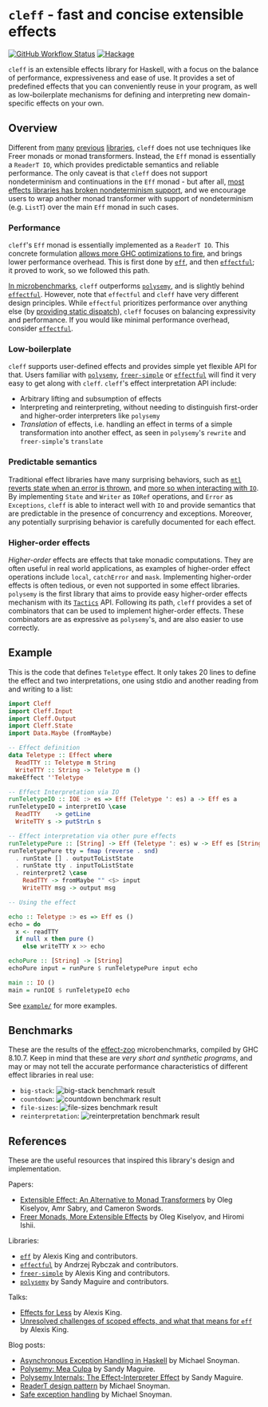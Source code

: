 # `cleff` - fast and concise extensible effects

[![GitHub Workflow Status](https://img.shields.io/github/workflow/status/re-xyr/cleff/build)](https://github.com/re-xyr/cleff/actions/workflows/build.yaml)
[![Hackage](https://img.shields.io/hackage/v/cleff)](https://hackage.haskell.org/package/cleff)

`cleff` is an extensible effects library for Haskell, with a focus on the balance of performance, expressiveness and ease of use. It provides a set of predefined effects that you can conveniently reuse in your program, as well as low-boilerplate mechanisms for defining and interpreting new domain-specific effects on your own.

## Overview

Different from [many](`polysemy`) [previous](`fused-effects`) [libraries](`freer-simple`), `cleff` does not use techniques like Freer monads or monad transformers. Instead, the `Eff` monad is essentially a `ReaderT IO`, which provides predictable semantics and reliable performance. The only caveat is that `cleff` does not support nondeterminism and continuations in the `Eff` monad - but after all, [most effects libraries has broken nondeterminism support](https://github.com/polysemy-research/polysemy/issues/246), and we encourage users to wrap another monad transformer with support of nondeterminism (e.g. `ListT`) over the main `Eff` monad in such cases.

### Performance

`cleff`'s `Eff` monad is essentially implemented as a `ReaderT IO`. This concrete formulation [allows more GHC optimizations to fire][alexis-talk], and brings lower performance overhead. This is first done by [`eff`], and then [`effectful`]; it proved to work, so we followed this path.

[In microbenchmarks](#benchmarks), `cleff` outperforms [`polysemy`], and is slightly behind [`effectful`]. However, note that `effectful` and `cleff` have very different design principles. While `effectful` prioritizes performance over anything else (by [providing static dispatch](https://github.com/arybczak/effectful/blob/master/effectful-core/src/Effectful/Reader/Static.hs)), `cleff` focuses on balancing expressivity and performance. If you would like minimal performance overhead, consider [`effectful`].

### Low-boilerplate

`cleff` supports user-defined effects and provides simple yet flexible API for that. Users familiar with [`polysemy`], [`freer-simple`] or [`effectful`] will find it very easy to get along with `cleff`. `cleff`'s effect interpretation API include:

- Arbitrary lifting and subsumption of effects
- Interpreting and reinterpreting, without needing to distinguish first-order and higher-order interpreters like `polysemy`
- *Translation* of effects, i.e. handling an effect in terms of a simple transformation into another effect, as seen in `polysemy`'s `rewrite` and `freer-simple`'s `translate`

### Predictable semantics

Traditional effect libraries have many surprising behaviors, such as [`mtl` reverts state when an error is thrown][alexis-talk-2], and [more so when interacting with `IO`][readert]. By implementing `State` and `Writer` as `IORef` operations, and `Error` as `Exceptions`, `cleff` is able to interact well with `IO` and provide semantics that are predictable in the presence of concurrency and exceptions. Moreover, any potentially surprising behavior is carefully documented for each effect.

### Higher-order effects

*Higher-order* effects are effects that take monadic computations. They are often useful in real world applications, as examples of higher-order effect operations include `local`, `catchError` and `mask`. Implementing higher-order effects is often tedious, or even not supported in some effect libraries. `polysemy` is the first library that aims to provide easy higher-order effects mechanism with its [`Tactics`](https://hackage.haskell.org/package/polysemy-1.7.1.0/docs/Polysemy.html#g:16) API. Following its path, `cleff` provides a set of combinators that can be used to implement higher-order effects. These combinators are as expressive as `polysemy`'s, and are also easier to use correctly.

## Example

This is the code that defines `Teletype` effect. It only takes 20 lines to define the effect and two interpretations, one using stdio and another reading from and writing to a list:

```haskell
import Cleff
import Cleff.Input
import Cleff.Output
import Cleff.State
import Data.Maybe (fromMaybe)

-- Effect definition
data Teletype :: Effect where
  ReadTTY :: Teletype m String
  WriteTTY :: String -> Teletype m ()
makeEffect ''Teletype

-- Effect Interpretation via IO
runTeletypeIO :: IOE :> es => Eff (Teletype ': es) a -> Eff es a
runTeletypeIO = interpretIO \case
  ReadTTY    -> getLine
  WriteTTY s -> putStrLn s

-- Effect interpretation via other pure effects
runTeletypePure :: [String] -> Eff (Teletype ': es) w -> Eff es [String]
runTeletypePure tty = fmap (reverse . snd)
  . runState [] . outputToListState
  . runState tty . inputToListState
  . reinterpret2 \case
    ReadTTY -> fromMaybe "" <$> input
    WriteTTY msg -> output msg

-- Using the effect

echo :: Teletype :> es => Eff es ()
echo = do
  x <- readTTY
  if null x then pure ()
    else writeTTY x >> echo

echoPure :: [String] -> [String]
echoPure input = runPure $ runTeletypePure input echo

main :: IO ()
main = runIOE $ runTeletypeIO echo
```

See [`example/`](https://github.com/re-xyr/cleff/tree/master/example/) for more examples.

## Benchmarks

These are the results of the [effect-zoo](https://github.com/ocharles/effect-zoo) microbenchmarks, compiled by GHC 8.10.7. Keep in mind that these are *very short and synthetic programs*, and may or may not tell the accurate performance characteristics of different effect libraries in real use:

- `big-stack`: ![big-stack benchmark result](https://raw.githubusercontent.com/re-xyr/cleff/master/docs/img/effect-zoo-big-stack.png)
- `countdown`: ![countdown benchmark result](https://raw.githubusercontent.com/re-xyr/cleff/master/docs/img/effect-zoo-countdown.png)
- `file-sizes`: ![file-sizes benchmark result](https://raw.githubusercontent.com/re-xyr/cleff/master/docs/img/effect-zoo-file-sizes.png)
- `reinterpretation`: ![reinterpretation benchmark result](https://raw.githubusercontent.com/re-xyr/cleff/master/docs/img/effect-zoo-reinterpretation.png)

## References

These are the useful resources that inspired this library's design and implementation.

Papers:

- [Extensible Effect: An Alternative to Monad Transformers](https://okmij.org/ftp/Haskell/extensible/exteff.pdf) by Oleg Kiselyov, Amr Sabry, and Cameron Swords.
- [Freer Monads, More Extensible Effects](https://okmij.org/ftp/Haskell/extensible/more.pdf) by Oleg Kiselyov, and Hiromi Ishii.

Libraries:

- [`eff`] by Alexis King and contributors.
- [`effectful`] by Andrzej Rybczak and contributors.
- [`freer-simple`] by Alexis King and contributors.
- [`polysemy`] by Sandy Maguire and contributors.

Talks:

- [Effects for Less][alexis-talk] by Alexis King.
- [Unresolved challenges of scoped effects, and what that means for `eff`][alexis-talk-2] by Alexis King.

Blog posts:

- [Asynchronous Exception Handling in Haskell](https://www.fpcomplete.com/blog/2018/04/async-exception-handling-haskell/) by Michael Snoyman.
- [Polysemy: Mea Culpa](https://reasonablypolymorphic.com/blog/mea-culpa/) by Sandy Maguire.
- [Polysemy Internals: The Effect-Interpreter Effect](https://reasonablypolymorphic.com/blog/tactics/) by Sandy Maguire.
- [ReaderT design pattern][readert] by Michael Snoyman.
- [Safe exception handling](https://www.fpcomplete.com/haskell/tutorial/exceptions/) by Michael Snoyman.

[`polysemy`]: https://hackage.haskell.org/package/polysemy
[`fused-effects`]: https://hackage.haskell.org/package/fused-effects
[`effectful`]: https://github.com/arybczak/effectful
[`eff`]: https://github.com/hasura/eff
[`freer-simple`]: https://hackage.haskell.org/package/freer-simple
[alexis-talk]: https://www.youtube.com/watch?v=0jI-AlWEwYI
[alexis-talk-2]: https://www.twitch.tv/videos/1163853841
[readert]: https://www.fpcomplete.com/blog/2017/06/readert-design-pattern/
